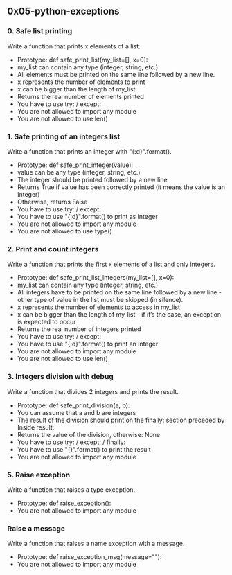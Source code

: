 <h2>0x05-python-exceptions</h2>

<h3>0. Safe list printing</h3>
Write a function that prints x elements of a list.
<ul>
	<li>Prototype: def safe_print_list(my_list=[], x=0):</li>
	<li>my_list can contain any type (integer, string, etc.)</li>
	<li>All elements must be printed on the same line followed by a new line.</li>
	<li>x represents the number of elements to print</li>
	<li>x can be bigger than the length of my_list</li>
	<li>Returns the real number of elements printed</li>
	<li>You have to use try: / except:</li>
	<li>You are not allowed to import any module</li>
	<li>You are not allowed to use len()</li>
</ul>

<h3>1. Safe printing of an integers list</h3>
Write a function that prints an integer with "{:d}".format().
<ul>
	<li>Prototype: def safe_print_integer(value):</li>
	<li>value can be any type (integer, string, etc.)</li>
	<li>The integer should be printed followed by a new line</li>
	<li>Returns True if value has been correctly printed (it means the value is an integer)</li>
	<li>Otherwise, returns False</li>
	<li>You have to use try: / except:</li>
	<li>You have to use "{:d}".format() to print as integer</li>
	<li>You are not allowed to import any module</li>
	<li>You are not allowed to use type()</li>
</ul>

<h3>2. Print and count integers</h3>
Write a function that prints the first x elements of a list and only integers.
<ul>
	<li>Prototype: def safe_print_list_integers(my_list=[], x=0):</li>
	<li>my_list can contain any type (integer, string, etc.)</li>
	<li>All integers have to be printed on the same line followed by a new line - other type of value in the list must be skipped (in silence).</li>
	<li>x represents the number of elements to access in my_list</li>
	<li>x can be bigger than the length of my_list - if it’s the case, an exception is expected to occur</li>
	<li>Returns the real number of integers printed</li>
	<li>You have to use try: / except:</li>
	<li>You have to use "{:d}".format() to print an integer</li>
	<li>You are not allowed to import any module</li>
	<li>You are not allowed to use len()</li>
</ul>

<h3>3. Integers division with debug</h3>
Write a function that divides 2 integers and prints the result.
<ul>
	<li>Prototype: def safe_print_division(a, b):</li>
	<li>You can assume that a and b are integers</li>
	<li>The result of the division should print on the finally: section preceded by Inside result:</li>
	<li>Returns the value of the division, otherwise: None</li>
	<li>You have to use try: / except: / finally:</li>
	<li>You have to use "{}".format() to print the result</li>
	<li>You are not allowed to import any module</li>
</ul>

<h3>5. Raise exception</h3>
Write a function that raises a type exception.
<ul>
	<li>Prototype: def raise_exception():</li>
	<li>You are not allowed to import any module</li>
</ul>

<h3>Raise a message</h3>
Write a function that raises a name exception with a message.
<ul>
	<li>Prototype: def raise_exception_msg(message=""):</li>
	<li>You are not allowed to import any module</li>
</ul>
